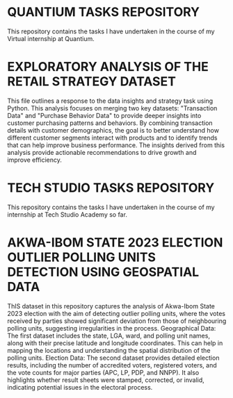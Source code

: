 # QUANTIUM TASKS REPOSITORY
This repository contains the tasks I have undertaken in the course of my Virtual internship at Quantium.

# EXPLORATORY ANALYSIS OF THE RETAIL STRATEGY DATASET
This file outlines a response to the data insights and strategy task using Python.
This analysis focuses on merging two key datasets: "Transaction Data" and "Purchase Behavior Data" to provide deeper insights into customer purchasing patterns and behaviors. By combining transaction details with customer demographics, the goal is to better understand how different customer segments interact with products and to identify trends that can help improve business performance. The insights derived from this analysis provide actionable recommendations to drive growth and improve efficiency.

# TECH STUDIO TASKS REPOSITORY
This repository contains the tasks I have undertaken in the course of my internship at Tech Studio Academy so far. 

# AKWA-IBOM STATE 2023 ELECTION OUTLIER POLLING UNITS DETECTION USING GEOSPATIAL DATA
ThIS dataset in this repository captures the analysis of Akwa-Ibom State 2023 election with the aim of detecting outlier polling units, where the votes received by parties showed significant deviation from those of neighbouring polling units, suggesting irregularities in the process.
Geographical Data: The first dataset includes the state, LGA, ward, and polling unit names, along with their precise latitude and longitude coordinates. This can help in mapping the locations and understanding the spatial distribution of the polling units.
Election Data: The second dataset provides detailed election results, including the number of accredited voters, registered voters, and the vote counts for major parties (APC, LP, PDP, and NNPP). It also highlights whether result sheets were stamped, corrected, or invalid, indicating potential issues in the electoral process.
